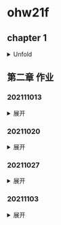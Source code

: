 # ohw21f

## chapter 1
<details>
    <summary>Unfold</summary>

Open Source Hardware

### chapter 1.1
Markdown

1. Table

| Num | Des | Val |
|-------|-------|-------|
| 1 | a | **123** |
| 2 | b | *45*6 |
| 9 | @ | ***43-*** |

2. Picture

![A Picture](/wuya/4k纯黑.png)

</details>
    
## 第二章 作业

### 202111013
<details>
    <summary>展开</summary>

```python
import cv2
img=cv2.imread("xixihaha.jpg",cv2.IMREAD_UNCHANGED)
a=[10,70,130]
for i in a:
    for j in a:
        cv2.rectangle(img,(i,j),(i+50,j+50),(0,255,0),3)
cv2.imshow("img",img)
cv2.waitKey(0)
cv2.destroyAllWindows()

```
![20211013-1](/wuya/20211013-1.png)
    
</details>

### 20211020
<details>
    <summary>展开</summary>
    
#### 20211020-2
```python
import cv2
import numpy as np

img=np.zeros((512,512,3),np.uint8)
img.fill(255)

def draw_circle(event,x,y,flags,param):
    if event==cv2.EVENT_RBUTTONDBLCLK:
        cv2.circle(img,(x,y),5,(0,0,255),3)

cv2.namedWindow('image')
cv2.setMouseCallback('image',draw_circle)

while(1):
    cv2.imshow('image',img)
    if cv2.waitKey(20)&0xFF==27:
        break
cv2.destroyAllWindows()
```
![20211020-2](/wuya/20211020-2.png)

#### 20211020-3
```python
import cv2
import numpy as np

img=cv2.imread('xixihaha.jpg',cv2.IMREAD_UNCHANGED)

def draw_circle(event,x,y,flags,param):
    if event==cv2.EVENT_RBUTTONDBLCLK:
        cv2.circle(img,(x,y),5,(0,0,255),-1)

cv2.namedWindow('image')
cv2.setMouseCallback('image',draw_circle)

while(1):
    cv2.imshow('image',img)
    if cv2.waitKey(20)&0xFF==27:
        break
cv2.destroyAllWindows()
```
![20211020-3](/wuya/20211020-3.png)

</details>

### 20211027
<details>
    <summary>展开</summary>
    
```python
from mcpi.minecraft import Minecraft
import time

mc=Minecraft.create()
pos=mc.player.getTilePos()

fill=1

def createHouse(x,y,z):
    building=[
        (1,(0,0,0),(x-1,y-z,z-1),0),#Remove All Blocks
        (1,(0,0,0),(x-1,0,z-1),5),#Floor
        (1,(0,1,0),(0,y-2,z-1),4),#Wall 1
        (1,(0,1,0),(x-1,y-2,0),4),#Wall 2
        (1,(0,1,9),(x-1,y-2,z-1),4),#Wall 3
        (1,(9,1,0),(x-1,y-2,z-1),4),#Wall 4
        (1,(0,y-1,0),(x-1,y-1,z-1),20)]#Roof
    if y<4:
        return building

    if x%2:#Door
        building+=[(1,(int((x-1)/2),2,0),(int((x-1)/2),2,0),0)]
        building+=[(1,(int((x-1)/2),1,0),(int((x-1)/2),1,0),0)]
    else:
        building+=[(1,(int(x/2-1),2,0),(int(x/2),2,0),0)]
        building+=[(1,(int(x/2-1),1,0),(int(x/2),1,0),0)]

    if y<5:#Window
        if z%2:
            building+=[(1,(x-1,1,int((z-3)/2)),(x-1,2,int((z+1)/2)),20)]
        else:
            building+=[(1,(x-1,1,int((z-2)/2)),(x-1,2,int(z/2)),20)]
    else:
        if z%2:
            building+=[(1,(x-1,2,int((z-3)/2)),(x-1,3,int((z+1)/2)),20)]
        else:
            building+=[(1,(x-1,2,int((z-2)/2)),(x-1,3,int(z/2)),20)]
    return building

def buildCMD(base,mc,building):
    for command in building:
        if command[0]==1:
            b=command[3]
            x=range(command[1][0],command[2][0]+1)
            y=range(command[1][1],command[2][1]+1)
            z=range(command[1][2],command[2][2]+1)
            print(b,x,y,z)
            for _x in x:
                for _y in y:
                    for _z in z:
                        mc.setBlock(base[0]+_x,base[1]+_y,base[2]+_z,b)

def house(x,y,z,l,w,h):
    buildCMD((x,y,z),mc,createHouse(l,h,w))

while(1):
    pos=mc.player.getTilePos()
    #mc.postToChat("x:"+str(pos.x)+"y:"+str(pos.y)+"z:"+str(pos.z))

    hits=mc.events.pollBlockHits() 
    for hit in hits:
        base=(hit.pos.x+5,hit.pos.y+5,hit.pos.z+5)
        mc.postToChat("Hit:"+"x"+str(hit.pos.x)+"y"+str(hit.pos.y)+"z"+str(hit.pos.z))
        mx=hit.pos.x
        my=hit.pos.y
        mz=hit.pos.z
        house(mx,my,mz,10,10,6)
        house(mx+20,my,mz,14,5,12)
        house(mx+40,my,mz,18,10,30)
        break

    time.sleep(0.5)
```
![20211027](/wuya/20211027.png)
    
</details>

### 20211103
<details>
<summary>展开</summary>
    
    ```python
    import cv2
    import numpy as np

    cap=cv2.VideoCapture(0)
    if cap.isOpened()==False:
        exit()
    cv2.namedWindow('mainWindow',cv2.WINDOW_AUTOSIZE)
    
    while(True):
        ret,frame=cap.read()
        if ret==False:
            break
        framef=cv2.flip(frame,1)
        flash=np.hstack([frame,framef])
        cv2.imshow('mainWindow',flash)
        if cv2.waitKey(1)&0xFF==ord('q'):
            break
    
    cap.release()
    cv2.destroyAllWindows()
    ```
    ![20211103](/wuya/20211103.png)
    
</details>
